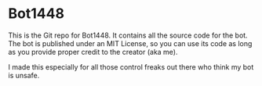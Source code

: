 # Bot1448
This is the Git repo for Bot1448. It contains all the source code for the bot. The bot is published under an MIT License, so you can use its code as long as you provide proper credit to the creator (aka me).

I made this especially for all those control freaks out there who think my bot is unsafe.
